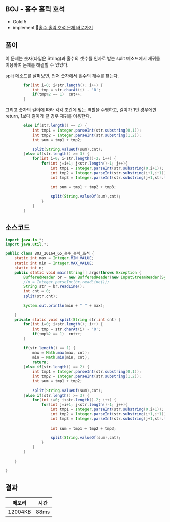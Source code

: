 ## BOJ - 홀수 홀릭 호석 
- Gold 5 
- implement 
🔗[홀수 홀릭 호석 문제 바로가기](https://www.acmicpc.net/problem/20164)



## 풀이

이 문제는 숫자(타입은 String)과 홀수의 갯수를 인자로 받는 split 메소드에서 재귀를 이용하여 문제를 해결할 수 있었다. 

split 메소드를 살펴보면, 먼저 숫자에서 홀수의 개수를 찾는다. 

~~~Java
		for(int i=0; i<str.length(); i++) {
			int tmp = str.charAt(i) - '0';
			if(tmp%2 == 1)	cnt++;
		}
~~~

그리고 숫자의 길이에 따라 각각 조건에 맞는 역할을 수행하고, 길이가 1인 경우에만 return, 1보다 길이가 클 경우 재귀를 이용한다.

~~~java
		else if(str.length() == 2) {
			int tmp1 = Integer.parseInt(str.substring(0,1));
			int tmp2 = Integer.parseInt(str.substring(1,2));
			int sum = tmp1 + tmp2;
			
			split(String.valueOf(sum),cnt);
		}else if(str.length() >= 3) {
			for(int i=0; i<str.length()-2; i++) {
				for(int j=i+1; j<str.length()-1; j++){
					int tmp1 = Integer.parseInt(str.substring(0,i+1));
					int tmp2 = Integer.parseInt(str.substring(i+1,j+1));
					int tmp3 = Integer.parseInt(str.substring(j+1,str.length()));
					
					int sum = tmp1 + tmp2 + tmp3;
					
					split(String.valueOf(sum),cnt);
				}
			}
		}
~~~


## 소스코드
~~~java
import java.io.*;
import java.util.*;

public class BOJ_20164_G5_홀수_홀릭_호석 {
	static int max = Integer.MIN_VALUE;
	static int min = Integer.MAX_VALUE;
	static int n;
	public static void main(String[] args)throws Exception {
		BufferedReader br = new BufferedReader(new InputStreamReader(System.in));
		//n = Integer.parseInt(br.readLine());
		String str = br.readLine();
		int cnt = 0;
		split(str,cnt);
		
		System.out.println(min + " " + max);
		
	}
	private static void split(String str,int cnt) {
		for(int i=0; i<str.length(); i++) {
			int tmp = str.charAt(i) - '0';
			if(tmp%2 == 1)	cnt++;
		}
		
		if(str.length() == 1) {
			max = Math.max(max, cnt);
			min = Math.min(min, cnt);
			return;
		}else if(str.length() == 2) {
			int tmp1 = Integer.parseInt(str.substring(0,1));
			int tmp2 = Integer.parseInt(str.substring(1,2));
			int sum = tmp1 + tmp2;
			
			split(String.valueOf(sum),cnt);
		}else if(str.length() >= 3) {
			for(int i=0; i<str.length()-2; i++) {
				for(int j=i+1; j<str.length()-1; j++){
					int tmp1 = Integer.parseInt(str.substring(0,i+1));
					int tmp2 = Integer.parseInt(str.substring(i+1,j+1));
					int tmp3 = Integer.parseInt(str.substring(j+1,str.length()));
					
					int sum = tmp1 + tmp2 + tmp3;
					
					split(String.valueOf(sum),cnt);
				}
			}
		}
		
	}

}
~~~

## 결과 

| 메모리  | 시간 |
|----|----|
|12004KB	|88ms|